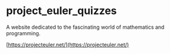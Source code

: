 # project_euler_quizzes

A website dedicated to the fascinating world of mathematics and programming.

[https://projecteuler.net/](https://projecteuler.net/)
